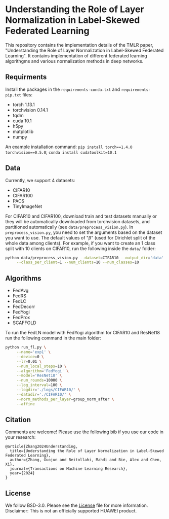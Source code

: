 # Understanding the Role of Layer Normalization in Label-Skewed Federated Learning

This repository contains the implementation details of the TMLR paper, "Understanding the Role of Layer Normalization in Label-Skewed Federated Learning". It contains implementation of different federated learning algorithgms and various normalization methods in deep networks. 


## Requirments
Install the packages in the `requirements-conda.txt` and `requirements-pip.txt` files:

* torch 1.13.1
* torchvision 0.14.1
* tqdm
* cuda 10.1
* h5py
* matplotlib
* numpy

An example installation command:
``pip install torch==1.4.0 torchvision==0.5.0``;
``conda install cudatoolkit=10.1``


## Data
Currently, we support 4 datasets:
* CIFAR10
* CIFAR100
* PACS
* TinyImageNet

For CIFAR10 and CIFAR100, download train and test datasets manually or they will be automatically downloaded from torchvision datasets, and partitioned automatically (see `data/preprocess_vision.py`). In `preprocess_vision.py`, you need to set the arguments based on the dataset you want to use. The default values of "$\beta$" (used for Dirichlet split of the whole data among clients). For example, if you want to create an 1 class split with 10 clients on CIFAR10, run the following inside the `data/` folder:
```sh
python data/preprocess_vision.py --dataset=CIFAR10 --output_dir='data' --iid_type=class_part\
     --class_per_client=1 --num_clients=10 --num_classes=10 
```


## Algorithms

* FedAvg
* FedRS
* FedLC
* FedDecorr
* FedYogi
* FedProx
* SCAFFOLD

To run the FedLN model with FedYogi algorithm for CIFAR10 and ResNet18 run the following command in the main folder:
```sh
python run_fl.py \
     --name='exp1' \
     --device=0 \
     --lr=0.01 \
     --num_local_steps=10 \
     --algorithm='FedYogi' \
     --model='ResNet18' \
     --num_rounds=10000 \
     --log_interval=100 \
     --logdir='./logs/CIFAR10/' \
     --datadir='./CIFAR10/' \
     --norm_methods_per_layer=group_norm_after \
     --affine
```


## Citation

Comments are welcome! Please use the following bib if you use our code in your research:

```
@article{Zhang2024Understanding,
  title={Understanding the Role of Layer Normalization in Label-Skewed Federated Learning},
  author={Zhang, Guojun and Beitollahi, Mahdi and Bie, Alex and Chen, Xi},
  journal={Transactions on Machine Learning Research},
  year={2024}
}
```

## License
We follow BSD-3.0. Please see the [License](./LICENSE.md) file for more information.
Disclaimer: This is not an officially supported HUAWEI product.
